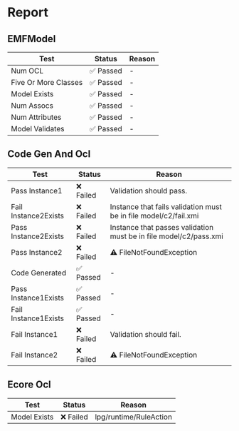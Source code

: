 
# Report

## EMFModel

| Test | Status | Reason |
| --- | --- | --- |
| Num OCL | ✅ Passed | - |
| Five Or More Classes | ✅ Passed | - |
| Model Exists | ✅ Passed | - |
| Num Assocs | ✅ Passed | - |
| Num Attributes | ✅ Passed | - |
| Model Validates | ✅ Passed | - |
## Code Gen And Ocl

| Test | Status | Reason |
| --- | --- | --- |
| Pass Instance1 | ❌ Failed | Validation should pass. |
| Fail Instance2Exists | ❌ Failed | Instance that fails validation must be in file model/c2/fail.xmi |
| Pass Instance2Exists | ❌ Failed | Instance that passes validation must be in file model/c2/pass.xmi |
| Pass Instance2 | ❌ Failed | ⚠️ FileNotFoundException |
| Code Generated | ✅ Passed | - |
| Pass Instance1Exists | ✅ Passed | - |
| Fail Instance1Exists | ✅ Passed | - |
| Fail Instance1 | ❌ Failed | Validation should fail. |
| Fail Instance2 | ❌ Failed | ⚠️ FileNotFoundException |
## Ecore Ocl

| Test | Status | Reason |
| --- | --- | --- |
| Model Exists | ❌ Failed | lpg/runtime/RuleAction |
